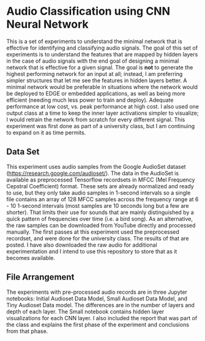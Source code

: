 # Audio Classification using CNN Neural Network
This is a set of experiments to understand the minimal network that is effective for identifying and classifying audio signals. 
The goal of this set of experiments is to understand the features that are mapped by hidden layers in the case of audio signals with the end goal of designing a minimal network that is effective for a given signal.  The goal is **not** to generate the highest performing network for an input at all; instead, I am preferring simpler structures that let me see the features in hidden layers better. 
A minimal network would be preferable in situations where the network would be deployed to EDGE or embedded applications, as well as being more efficient (needing much less power to train and deploy).   Adequate performance at low cost, vs. peak performance at high cost. I also used one output class at a time to keep the inner layer activations simpler to visualize; I would retrain the network from scratch for every different signal.
This experiment was first done as part of a university class, but I am continuing to expand on it as time permits. 

## Data Set
This experiment uses audio samples from the Google AudioSet dataset (https://research.google.com/audioset/).   The data in the AudioSet is available as preprocessed Tensorflow recordsets in MFCC (Mel Frequency Cepstral Coefficient) format.  These sets are already normalized and ready to use, but they only take audio samples in 1-second intervals so a single file contains an array of 128 MFCC samples across the frequency range at 6 - 10 1-second intervals (most samples are 10 seconds long but a few are shorter).   That limits their use for sounds that are mainly distinguished by a quick pattern of frequencies over time (i.e. a bird song). 
As an alternative, the raw samples can be downloaded from YouTube directly and processed manually. 
The first passes at this experiment used the preprocessed recordset, and were done for the university class.  The results of that are posted.  I have also downloaded the raw audio for additional experimentation and I intend to use this repository to store that as it becomes available.

## File Arrangement
The experiments with pre-processed audio records are in three Jupyter notebooks: Initial Audioset Data Model, Small Audioset Data Model, and Tiny Audioset Data model.  The differences are in the number of layers and depth of each layer.  The Small notebook contains hidden layer visualizations for each CNN layer. 
I also included the report that was part of the class and explains the first phase of the experiment and conclusions from that phase.
